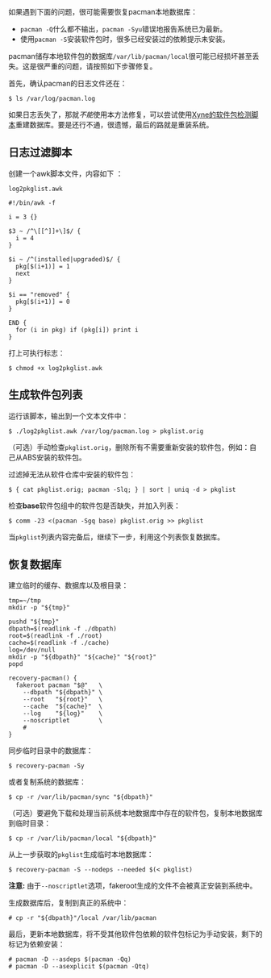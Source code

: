 如果遇到下面的问题，很可能需要恢复pacman本地数据库：

*   `pacman -Q`什么都不输出，`pacman -Syu`错误地报告系统已为最新。
*   使用`pacman -S`安装软件包时，很多已经安装过的依赖提示未安装。

pacman储存本地软件包的数据库`/var/lib/pacman/local`很可能已经损坏甚至丢失。这是很严重的问题，请按照如下步骤修复。

首先，确认pacman的日志文件还在：

```
$ ls /var/log/pacman.log

```

如果日志丢失了，那就*不能*使用本方法修复，可以尝试使用[Xyne的软件包检测脚本](https://bbs.archlinux.org/viewtopic.php?pid=670876)重建数据库。要是还行不通，很遗憾，最后的路就是重装系统。

## 日志过滤脚本

创建一个awk脚本文件，内容如下 ：

 `log2pkglist.awk` 
```
#!/bin/awk -f

i = 3 {}

$3 ~ /^\[[^]]+\]$/ {
  i = 4
}

$i ~ /^(installed|upgraded)$/ {
  pkg[$(i+1)] = 1
  next
} 

$i == "removed" {
  pkg[$(i+1)] = 0
} 

END {
  for (i in pkg) if (pkg[i]) print i
}

```

打上可执行标志：

```
$ chmod +x log2pkglist.awk

```

## 生成软件包列表

运行该脚本，输出到一个文本文件中：

```
$ ./log2pkglist.awk /var/log/pacman.log > pkglist.orig

```

（可选）手动检查`pkglist.orig`，删除所有不需要重新安装的软件包，例如：自己从ABS安装的软件包。

过滤掉无法从软件仓库中安装的软件包：

```
$ { cat pkglist.orig; pacman -Slq; } | sort | uniq -d > pkglist

```

检查**base**软件包组中的软件包是否缺失，并加入列表：

```
$ comm -23 <(pacman -Sgq base) pkglist.orig >> pkglist

```

当`pkglist`列表内容完备后，继续下一步，利用这个列表恢复数据库。

## 恢复数据库

建立临时的缓存、数据库以及根目录：

```
tmp=~/tmp
mkdir -p "${tmp}"

pushd "${tmp}"
dbpath=$(readlink -f ./dbpath)
root=$(readlink -f ./root)
cache=$(readlink -f ./cache)
log=/dev/null
mkdir -p "${dbpath}" "${cache}" "${root}"
popd

recovery-pacman() {
  fakeroot pacman "$@"   \
    --dbpath "${dbpath}" \
    --root   "${root}"   \
    --cache  "${cache}"  \
    --log    "${log}"    \
    --noscriptlet        \
    #
}
```

同步临时目录中的数据库：

```
$ recovery-pacman -Sy

```

或者复制系统的数据库：

```
$ cp -r /var/lib/pacman/sync "${dbpath}"

```

（可选）要避免下载和处理当前系统本地数据库中存在的软件包，复制本地数据库到临时目录：

```
$ cp -r /var/lib/pacman/local "${dbpath}"

```

从上一步获取的`pkglist`生成临时本地数据库：

```
$ recovery-pacman -S --nodeps --needed $(< pkglist)

```

**注意:** 由于`--noscriptlet`选项，fakeroot生成的文件不会被真正安装到系统中。

生成数据库后，复制到真正的系统中：

```
# cp -r "${dbpath}"/local /var/lib/pacman

```

最后，更新本地数据库，将不受其他软件包依赖的软件包标记为手动安装，剩下的标记为依赖安装：

```
# pacman -D --asdeps $(pacman -Qq)
# pacman -D --asexplicit $(pacman -Qtq)

```